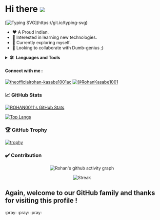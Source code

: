 # Hi there <a href="https://www.linkedin.com/in/theofficialrohan-kasabe1001ac"><img src="https://media.giphy.com/media/hvRJCLFzcasrR4ia7z/giphy.gif" width="25px"></a>

[![Typing SVG](https://readme-typing-svg.herokuapp.com/?color=0CF724&lines=%F0%9F%99%8F%22Welcome+to+GitHub%22;%F0%9F%98%8E%20I%27m+Rohan+Kasabe,;%E2%80%8D%20%F0%9F%8C%8F+From+Pandharpur,+MH13,+India.;%F0%9F%8E%AF%20Pursuing+B.Tech+in+ENTC.;%F0%9F%8F%A8%20At+SKNSCOE,%20%20%20Pandharpur%20.;%F0%9F%A7%AA%20Loves+to+try+new+things.;)](https://git.io/typing-svg)

- ♥ A Proud Indian.
- 👀 Interested in learning new technologies.
- 🌱 Currently exploring myself.
- 💞️ Looking to collaborate with Dumb-genius ;)


<details>
  <summary><b>🛠️&nbsp;&nbsp;Languages&nbsp;and&nbsp;Tools</b></summary>
  <br/>
  <p align="left"> 
  <a href="https://www.cprogramming.com/" target="_blank"> <img src="https://raw.githubusercontent.com/devicons/devicon/master/icons/c/c-original.svg" alt="c" width="40" height="40"/> </a> 
  <a href="https://www.python.org" target="_blank"> <img src="https://raw.githubusercontent.com/devicons/devicon/master/icons/python/python-original.svg" alt="python" width="40" height="40"/> </a> 
  <a href="https://cloud.google.com" target="_blank"> <img src="https://www.vectorlogo.zone/logos/google_cloud/google_cloud-icon.svg" alt="gcp" width="40" height="40"/> </a> 
  <a href="https://www.mysql.com/" target="_blank"> <img src="https://raw.githubusercontent.com/devicons/devicon/master/icons/mysql/mysql-original-wordmark.svg" alt="mysql" width="40" height="40"/> </a> 
  </p>
  </details>


<h4 align="left">Connect with me :</h4>
<p align="left">
<a href="https://www.linkedin.com/in/theofficialrohan-kasabe1001ac" target="blank"><img align="center" src="https://raw.githubusercontent.com/rahuldkjain/github-profile-readme-generator/master/src/images/icons/Social/linked-in-alt.svg" alt="theofficialrohan-kasabe1001ac" height="30" width="40" /></a>  
<a href="https://twitter.com/@RohanKasabe1001" target="blank"><img align="center" src="https://raw.githubusercontent.com/rahuldkjain/github-profile-readme-generator/master/src/images/icons/Social/twitter.svg" alt="@RohanKasabe1001" height="30" width="40" /></a>
</p>


### 📈 GitHub Stats
[![ROHAN0011's GitHub Stats](https://github-readme-stats.vercel.app/api?username=ROHAN0011&show_icons=true&layout=compact&theme=vue)](https://github-readme-stats.vercel.app/api?username=ROHAN0011&show_icons=true&layout=compact&theme=vue)

[![Top Langs](https://github-readme-stats.vercel.app/api/top-langs/?username=ROHAN0011&langs_count=10&hide_border=true&layout=compact&theme=vue)](https://activity-graph.herokuapp.com/graph?username=G1Joshi&area=true&hide_border=true&theme=dracula)


### 🏆 GitHub Trophy
[![trophy](https://github-profile-trophy.vercel.app/?username=ROHAN0011)](https://github-profile-trophy.vercel.app/?username=ROHAN0011&no-bg=true)


### ✔️ Contribution
<div align="center">
  
![Rohan's github activity graph](https://activity-graph.herokuapp.com/graph?username=ROHAN0011&area=true&hide_border=true&theme=dracula)
    
![Streak](https://github-readme-streak-stats.herokuapp.com/?user=ROHAN0011&hide_border=true&theme=dracula)  
  
</div>


<h2> Again, welcome to our GitHub family and thanks for visiting this profile ! </h2>
:pray: :pray: :pray:


<!---
ROHAN0011/ROHAN0011 is a ✨ special ✨ repository because its `README.md` (this file) appears on your GitHub profile.
You can click the Preview link to take a look at your changes.
--->
